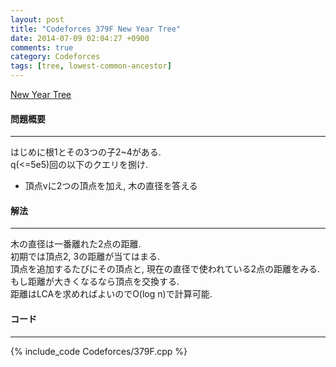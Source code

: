 ```yaml
---
layout: post
title: "Codeforces 379F New Year Tree"
date: 2014-07-09 02:04:27 +0900
comments: true
category: Codeforces
tags: [tree, lowest-common-ancestor]
---
```


[New Year Tree](http://codeforces.com/problemset/problem/379/F)

#### 問題概要

****

はじめに根1とその3つの子2~4がある.  
q(<=5e5)回の以下のクエリを捌け.  

* 頂点vに2つの頂点を加え, 木の直径を答える

#### 解法

****

木の直径は一番離れた2点の距離.  
初期では頂点2, 3の距離が当てはまる.  
頂点を追加するたびにその頂点と, 現在の直径で使われている2点の距離をみる.  
もし距離が大きくなるなら頂点を交換する.  
距離はLCAを求めればよいのでO(log n)で計算可能.  

#### コード

****

{% include_code Codeforces/379F.cpp %}
